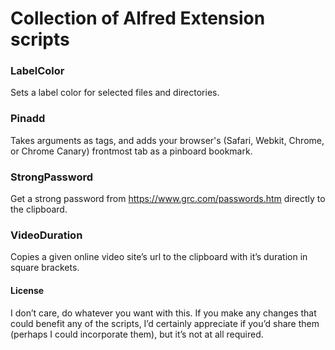 # Collection of Alfred Extension scripts

### LabelColor
Sets a label color for selected files and directories.

### Pinadd
Takes arguments as tags, and adds your browser's (Safari, Webkit, Chrome, or Chrome Canary) frontmost tab as a pinboard bookmark.

### StrongPassword
Get a strong password from https://www.grc.com/passwords.htm directly to the clipboard.

### VideoDuration
Copies a given online video site’s url to the clipboard with it’s duration in square brackets.

#### License
I don’t care, do whatever you want with this. If you make any changes that could benefit any of the scripts, I’d certainly appreciate if you’d share them (perhaps I could incorporate them), but it’s not at all required.
